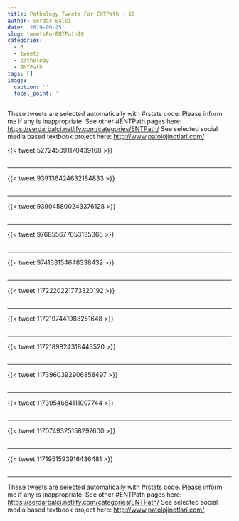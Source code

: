 ```yaml
---
title: Pathology Tweets For ENTPath - 10
author: Serdar Balci
date: '2019-09-25'
slug: tweetsForENTPath10
categories:
  - R
  - tweets
  - pathology
  - ENTPath
tags: []
image:
  caption: ''
  focal_point: ''
---
```



These tweets are selected automatically with #rstats code. Please inform me if any is inappropriate.
See other #ENTPath pages here: https://serdarbalci.netlify.com/categories/ENTPath/ 
See selected social media based textbook project here: http://www.patolojinotlari.com/

{{< tweet 527245091170439168 >}}
<br>
<br>
<hr>
{{< tweet 939136424632184833 >}}
<br>
<br>
<hr>
{{< tweet 939045800243376128 >}}
<br>
<br>
<hr>
{{< tweet 976855677653135365 >}}
<br>
<br>
<hr>
{{< tweet 974163154648338432 >}}
<br>
<br>
<hr>
{{< tweet 1172220221773320192 >}}
<br>
<br>
<hr>
{{< tweet 1172197441988251648 >}}
<br>
<br>
<hr>
{{< tweet 1172189824318443520 >}}
<br>
<br>
<hr>
{{< tweet 1173960392906858497 >}}
<br>
<br>
<hr>
{{< tweet 1173954684111007744 >}}
<br>
<br>
<hr>
{{< tweet 1170749325158297600 >}}
<br>
<br>
<hr>
{{< tweet 1171951593916436481 >}}
<br>
<br>
<hr>


These tweets are selected automatically with #rstats code. Please inform me if any is inappropriate.
See other #ENTPath pages here: https://serdarbalci.netlify.com/categories/ENTPath/ 
See selected social media based textbook project here: http://www.patolojinotlari.com/
